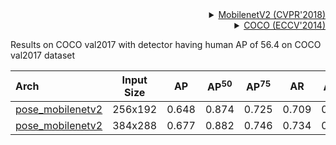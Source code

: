 <!-- [BACKBONE] -->

<details>
<summary align="right"><a href="http://openaccess.thecvf.com/content_cvpr_2018/html/Sandler_MobileNetV2_Inverted_Residuals_CVPR_2018_paper.html">MobilenetV2 (CVPR'2018)</a></summary>

```bibtex
@inproceedings{sandler2018mobilenetv2,
  title={Mobilenetv2: Inverted residuals and linear bottlenecks},
  author={Sandler, Mark and Howard, Andrew and Zhu, Menglong and Zhmoginov, Andrey and Chen, Liang-Chieh},
  booktitle={Proceedings of the IEEE conference on computer vision and pattern recognition},
  pages={4510--4520},
  year={2018}
}
```

</details>

<!-- [DATASET] -->

<details>
<summary align="right"><a href="https://link.springer.com/chapter/10.1007/978-3-319-10602-1_48">COCO (ECCV'2014)</a></summary>

```bibtex
@inproceedings{lin2014microsoft,
  title={Microsoft coco: Common objects in context},
  author={Lin, Tsung-Yi and Maire, Michael and Belongie, Serge and Hays, James and Perona, Pietro and Ramanan, Deva and Doll{\'a}r, Piotr and Zitnick, C Lawrence},
  booktitle={European conference on computer vision},
  pages={740--755},
  year={2014},
  organization={Springer}
}
```

</details>

Results on COCO val2017 with detector having human AP of 56.4 on COCO val2017 dataset

| Arch                                          | Input Size |  AP   | AP<sup>50</sup> | AP<sup>75</sup> |  AR   | AR<sup>50</sup> |                     ckpt                      |                      log                      |
| :-------------------------------------------- | :--------: | :---: | :-------------: | :-------------: | :---: | :-------------: | :-------------------------------------------: | :-------------------------------------------: |
| [pose_mobilenetv2](/configs/body_2d_keypoint/topdown_heatmap/coco/td-hm_mobilenetv2_8xb64-210e_coco-256x192.py) |  256x192   | 0.648 |      0.874      |      0.725      | 0.709 |      0.918      | [ckpt](https://download.openmmlab.com/mmpose/v1/body_2d_keypoint/topdown_heatmap/coco/td-hm_mobilenetv2_8xb64-210e_coco-256x192-55a04c35_20221016.pth) | [log](https://download.openmmlab.com/mmpose/v1/body_2d_keypoint/topdown_heatmap/coco/td-hm_mobilenetv2_8xb64-210e_coco-256x192_20221016.log) |
| [pose_mobilenetv2](/configs/body_2d_keypoint/topdown_heatmap/coco/td-hm_mobilenetv2_8xb64-210e_coco-384x288.py) |  384x288   | 0.677 |      0.882      |      0.746      | 0.734 |      0.920      | [ckpt](https://download.openmmlab.com/mmpose/v1/body_2d_keypoint/topdown_heatmap/coco/td-hm_mobilenetv2_8xb64-210e_coco-384x288-d3ab1457_20221013.pth) | [log](https://download.openmmlab.com/mmpose/v1/body_2d_keypoint/topdown_heatmap/coco/td-hm_mobilenetv2_8xb64-210e_coco-384x288_20221013.log) |
